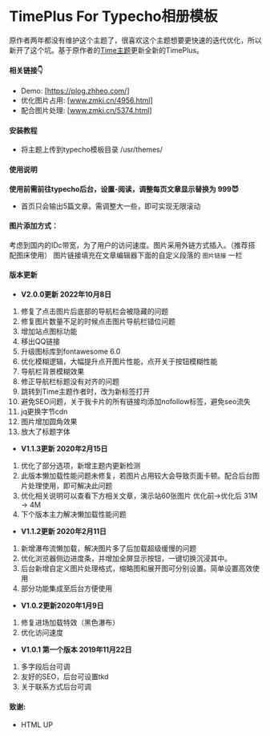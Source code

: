 # TimePlus For Typecho相册模板

原作者两年都没有维护这个主题了，很喜欢这个主题想要更快速的迭代优化，所以新开了这个坑。基于原作者的[Time主题](github.com/wclk/time)更新全新的TimePlus。

#### 相关链接👇
* Demo: [https://plog.zhheo.com/]
* 优化图片占用: [www.zmki.cn/4956.html]
* 配合图片处理: [www.zmki.cn/5374.html]

#### 安装教程
-  将主题上传到typecho模板目录 /usr/themes/

#### 使用说明
__使用前需前往typecho后台，设置-阅读，调整每页文章显示替换为 999😈__
- 首页只会输出5篇文章。需调整大一些，即可实现无限滚动

#### 图片添加方式：
考虑到国内的IDc带宽，为了用户的访问速度。图片采用外链方式插入。（推荐搭配图床使用）
图片链接填充在文章编辑器下面的自定义段落的 ```图片链接```  一栏

#### 版本更新

+ __V2.0.0更新 2022年10月8日__
1. 修复了点击图片后底部的导航栏会被隐藏的问题
2. 修复图片数量不足的时候点击图片导航栏错位问题
3. 增加站点图标功能
4. 移出QQ链接
5. 升级图标库到fontawesome 6.0
6. 优化模糊逻辑，大幅提升点开图片性能，点开关于按钮模糊性能
7. 导航栏背景模糊效果
8. 修正导航栏标题没有对齐的问题
9. 跳转到Time主题作者时，改为新标签打开
10. 避免SEO问题，关于我卡片的所有链接均添加nofollow标签，避免seo流失
11. jq更换字节cdn
12. 图片增加圆角效果
13. 放大了标题字体

+ __V1.1.3更新 2020年2月15日__
1. 优化了部分选项，新增主题内更新检测
2. 此版本懒加载性能问题未修复，若图片占用较大会导致页面卡顿。配合后台图片处理使用，即可解决此问题
3. 优化相关说明可以查看下方相关文章，演示站60张图片 优化前→优化后  31M → 4M
4. 下个版本主力解决懒加载性能问题

+ __V1.1.2更新 2020年2月11日__
1. 新增瀑布流懒加载，解决图片多了后加载超级缓慢的问题
2. 优化浏览器侧边进度条，并增加全屏显示按钮，一键切换沉浸其中。
3. 后台新增自定义图片处理格式，缩略图和展开图可分别设置。简单设置高效使用
4. 部分功能集成至后台方便使用

+ __V1.0.2更新2020年1月9日__
1. 修复进场加载特效（黑色瀑布）
2. 优化访问速度

+ __V1.0.1 第一个版本 2019年11月22日__
1. 多字段后台可调
2. 友好的SEO，后台可设置tkd
3. 关于联系方式后台可调

#### 致谢:
- HTML UP
